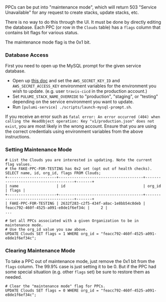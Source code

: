 PPCs can be put into "maintenance mode", which will return 503 "Service Unavailable" for any request to create stacks, update stacks, etc.

There is no way to do this through the UI. It must be done by directly editing the database. Each PPC (or row in the `Clouds` table) has a `flags` column that contains bit flags for various status.

The maintenance mode flag is the 0x1 bit.

### Database Access
First you need to open up the MySQL prompt for the given service database.

- Open up [this doc](https://docs.google.com/document/d/1p1jvOxbyiy_2OYdtWMjgY3W7vVZXx3Hq3O8Eq1Euea8/edit#) and set the `AWS_SECRET_KEY_ID` and `AWS_SECRET_ACCESS_KEY` environment variables for the environment you wish to update. (e.g. user `travis-cicd` in the production account.)
- Set `PULUMI_STACK_NAME_OVERRIDE` to "production", "staging", or "testing" depending on the service environment you want to update.
- Run `[pulumi-service] ./scripts/launch-mysql-prompt.sh`.

If you receive an error such as `fatal error: An error occurred (404) when calling the HeadObject operation: Key "v1/production.json" does not exist`, you are most likely in the wrong account.  Ensure that you are using the correct credentials using environment variables from the above instructions.

### Setting Maintenance Mode

```
# List the Clouds you are interested in updating. Note the current flag values.
# the FAKE-PPC-FOR-TESTING has 0x2 set (opt out of health checks).
SELECT name, id, org_id, flags FROM Clouds;
+----------------------+--------------------------------------+--------------------------------------+-------+
| name                 | id                                   | org_id                               | flags |
+----------------------+--------------------------------------+--------------------------------------+-------+
| FAKE-PPC-FOR-TESTING | 2632f283-c2f5-434f-a8ac-1e8bb54c8deb | feacc792-460f-4525-a091-e8de1f6ef34c |     2 |
...
```

```
# Set all PPCs associated with a given Organization to be in maintenance mode.
# Use the org_id value you saw above.
UPDATE Clouds SET flags = 1 WHERE org_id = "feacc792-460f-4525-a091-e8de1f6ef34c";
```

### Clearing Maintenance Mode

To take a PPC out of maintenance mode, just remove the 0x1 bit from the `flags` column. The 99.9% case is just setting it to be 0. But if the PPC had some special situation (e.g. other `flags` set) be sure to restore them as needed.

```
# Clear the "maintenance mode" flag for PPCs.
UPDATE Clouds SET flags = 0 WHERE org_id = "feacc792-460f-4525-a091-e8de1f6ef34c";
```
